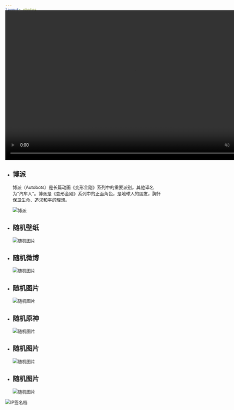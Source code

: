 ```yaml
---
layout: photos
title: "相册"
date: 2017-10-03 10:48:33
description: ""
aplayer: true
fixed: false
---
```

<div class="content">
    <!-- 视频 -->
    <div class="vidage" style="margin-top: -110px;" align=center>
        <video class="vidage-video" width="830" height="480" preload="metadata" loop autoplay muted>
            <source src="/photos/photos/bg.webm" type="video/webm">
            <source src="/photos/photos/bg.mp4" type="video/mp4">
        </video>
    </div>
    <!-- 图片 -->
    <div class="iw_wrapper">
        <!-- 动态加载本地图片 -->
        <ul class="iw_thumbs" id="iw_thumbs">
            <li>
                <div><h2>博派</h2><p>博派（Autobots）是长篇动画《变形金刚》系列中的重要派别，其他译名为“汽车人”。博派是《变形金刚》系列中的正面角色，是地球人的朋友，胸怀保卫生命、追求和平的理想。</p></div>
                <img src="/photos/photos/20200625140704.jpg" alt="博派"/>
            </li>
        </ul>
        <!-- 随机图片API -->
        <ul>
            <li>
                <div><h2>随机壁纸</h2><p id="txtsjtp1"></p></div>
                <img src="https://tuapi.eees.cc/api.php?category={dongman,fengjing,biying}" alt="随机图片">
            </li>
            <li>
                <div><h2>随机微博</h2><p id="txtsjtp2"></p></div>
                <img src="http://3650000.xyz/api/?type=img&mode=1" alt="随机图片">
            </li>
            <li>
                <div><h2>随机图片</h2><p id="txtsjtp2"></p></div>
                <img src="https://3650000.xyz/api/?type=img" alt="随机图片">
            </li>
            <li>
                <div><h2>随机原神</h2><p id="txtsjtp3"></p></div>
                <img src="https://api.r10086.com/樱道随机图片api接口.php?自适应图片系列=原神" alt="随机图片">
            </li>
            <li>
                <div><h2>随机图片</h2><p id="txtsjtp4"></p></div>
                <img src="https://tuapi.eees.cc/api.php?category=meinv" alt="随机图片">
            </li>
            <li>
                <div><h2>随机图片</h2><p id="txtsjtp5"></p></div>
                <img src="https://imgapi.cn/api.php" alt="随机图片">
            </li>
        </ul>
    </div>
    <div>
        <img src="https://api.btstu.cn/netcard/api.php" alt="IP签名档">
    </div>
</div>


<!-- 加载图片 -->
<script type="text/javascript" src="/js/ypn.js/jquery.min.js"></script>
<script type="text/javascript" src="/js/ypn.js/load-image.js"></script>